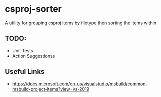 # csproj-sorter
A utility for grouping csproj items by filetype then sorting the items within

## TODO:
- Unit Tests
- Action Suggestionss

## Useful Links
- https://docs.microsoft.com/en-us/visualstudio/msbuild/common-msbuild-project-items?view=vs-2019
